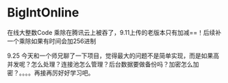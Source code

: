# BigIntOnline
在线大整数Code
乘除在腾讯云上被吞了，9.11上传的老版本只有加减==！后续补一个乘除如果有时间会加256进制

9.25 今天和一个师兄聊了一下项目，觉得最大的问题不是简单实现，而是如果高并发呢？怎么处理？连接池怎么管理？后台数据要做备份吗？加密怎么加密？。。。。再接再厉好好学习吧。
